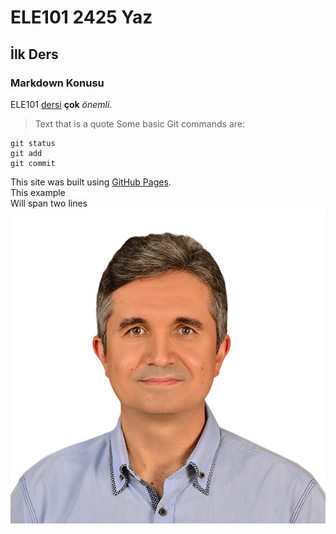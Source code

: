 # ELE101 2425 Yaz
## İlk Ders
### Markdown Konusu
ELE101 <ins>dersi</ins> **çok** *önemli*. 
> Text that is a quote
> Some basic Git commands are:
```
git status
git add
git commit
```
This site was built using [GitHub Pages](https://pages.github.com/).\
This example\
Will span two lines
![foto](Vesikalik600x600.jpg)
